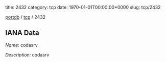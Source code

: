 title: 2432
category: tcp
date: 1970-01-01T00:00:00+0000
slug: tcp/2432

[portdb](/) / [tcp](/category/tcp.html) / 2432


## IANA Data

_Name:_ codasrv

_Description:_ codasrv

